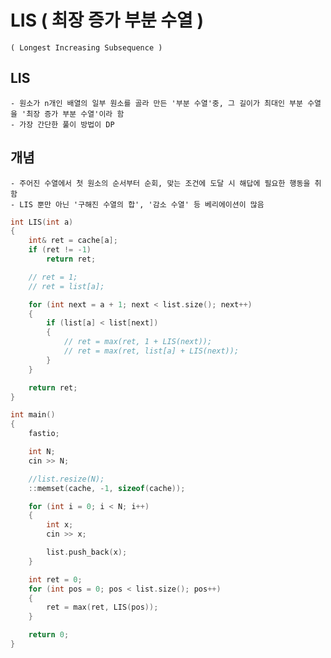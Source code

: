 # LIS ( 최장 증가 부분 수열 )
    ( Longest Increasing Subsequence )

LIS
---
    - 원소가 n개인 배열의 일부 원소를 골라 만든 '부분 수열'중, 그 길이가 최대인 부분 수열을 '최장 증가 부분 수열'이라 함
    - 가장 간단한 풀이 방법이 DP

개념
---
    - 주어진 수열에서 첫 원소의 순서부터 순회, 맞는 조건에 도달 시 해답에 필요한 행동을 취함
    - LIS 뿐만 아닌 '구해진 수열의 합', '감소 수열' 등 베리에이션이 많음

```c++
int LIS(int a)
{
	int& ret = cache[a];
	if (ret != -1)
		return ret;

    // ret = 1;
	// ret = list[a];

	for (int next = a + 1; next < list.size(); next++)
	{
		if (list[a] < list[next])
		{
            // ret = max(ret, 1 + LIS(next));
			// ret = max(ret, list[a] + LIS(next));
		}
	}

	return ret;
}

int main()
{
	fastio;

	int N;
	cin >> N;

	//list.resize(N);
	::memset(cache, -1, sizeof(cache));

	for (int i = 0; i < N; i++)
	{
		int x;
		cin >> x;

		list.push_back(x);
	}

	int ret = 0;
	for (int pos = 0; pos < list.size(); pos++)
	{
		ret = max(ret, LIS(pos));
	}

	return 0;
}
```